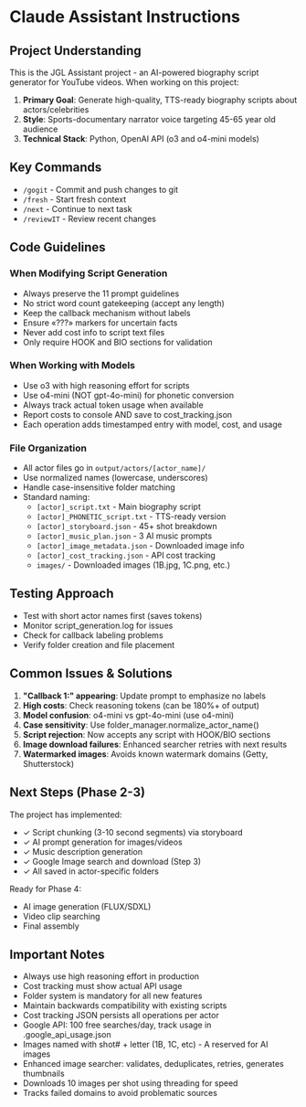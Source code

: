 # Claude Assistant Instructions

## Project Understanding
This is the JGL Assistant project - an AI-powered biography script generator for YouTube videos. When working on this project:

1. **Primary Goal**: Generate high-quality, TTS-ready biography scripts about actors/celebrities
2. **Style**: Sports-documentary narrator voice targeting 45-65 year old audience
3. **Technical Stack**: Python, OpenAI API (o3 and o4-mini models)

## Key Commands
- `/gogit` - Commit and push changes to git
- `/fresh` - Start fresh context
- `/next` - Continue to next task
- `/reviewIT` - Review recent changes

## Code Guidelines

### When Modifying Script Generation
- Always preserve the 11 prompt guidelines
- No strict word count gatekeeping (accept any length)
- Keep the callback mechanism without labels
- Ensure «???» markers for uncertain facts
- Never add cost info to script text files
- Only require HOOK and BIO sections for validation

### When Working with Models
- Use o3 with high reasoning effort for scripts
- Use o4-mini (NOT gpt-4o-mini) for phonetic conversion
- Always track actual token usage when available
- Report costs to console AND save to cost_tracking.json
- Each operation adds timestamped entry with model, cost, and usage

### File Organization
- All actor files go in `output/actors/[actor_name]/`
- Use normalized names (lowercase, underscores)
- Handle case-insensitive folder matching
- Standard naming:
  - `[actor]_script.txt` - Main biography script
  - `[actor]_PHONETIC_script.txt` - TTS-ready version
  - `[actor]_storyboard.json` - 45+ shot breakdown
  - `[actor]_music_plan.json` - 3 AI music prompts
  - `[actor]_image_metadata.json` - Downloaded image info
  - `[actor]_cost_tracking.json` - API cost tracking
  - `images/` - Downloaded images (1B.jpg, 1C.png, etc.)

## Testing Approach
- Test with short actor names first (saves tokens)
- Monitor script_generation.log for issues
- Check for callback labeling problems
- Verify folder creation and file placement

## Common Issues & Solutions
1. **"Callback 1:" appearing**: Update prompt to emphasize no labels
2. **High costs**: Check reasoning tokens (can be 180%+ of output)
3. **Model confusion**: o4-mini vs gpt-4o-mini (use o4-mini)
4. **Case sensitivity**: Use folder_manager.normalize_actor_name()
5. **Script rejection**: Now accepts any script with HOOK/BIO sections
6. **Image download failures**: Enhanced searcher retries with next results
7. **Watermarked images**: Avoids known watermark domains (Getty, Shutterstock)

## Next Steps (Phase 2-3)
The project has implemented:
- ✓ Script chunking (3-10 second segments) via storyboard
- ✓ AI prompt generation for images/videos
- ✓ Music description generation
- ✓ Google Image search and download (Step 3)
- ✓ All saved in actor-specific folders

Ready for Phase 4:
- AI image generation (FLUX/SDXL)
- Video clip searching
- Final assembly

## Important Notes
- Always use high reasoning effort in production
- Cost tracking must show actual API usage
- Folder system is mandatory for all new features
- Maintain backwards compatibility with existing scripts
- Cost tracking JSON persists all operations per actor
- Google API: 100 free searches/day, track usage in .google_api_usage.json
- Images named with shot# + letter (1B, 1C, etc) - A reserved for AI images
- Enhanced image searcher: validates, deduplicates, retries, generates thumbnails
- Downloads 10 images per shot using threading for speed
- Tracks failed domains to avoid problematic sources